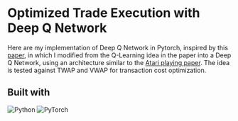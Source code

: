 # Optimized Trade Execution with Deep Q Network

Here are my implementation of Deep Q Network in Pytorch, inspired by this [paper](https://www.cis.upenn.edu/~mkearns/papers/rlexec.pdf), in which I modified from the Q-Learning idea in the paper into a Deep Q Network, using an architecture similar to the [Atari playing paper](https://arxiv.org/pdf/1312.5602). The idea is tested against TWAP and VWAP for transaction cost optimization.

## Built with
![Python](https://img.shields.io/badge/python-3670A0?style=for-the-badge&logo=python&logoColor=ffdd54)
![PyTorch](https://img.shields.io/badge/PyTorch-%23EE4C2C.svg?style=for-the-badge&logo=PyTorch&logoColor=white)
